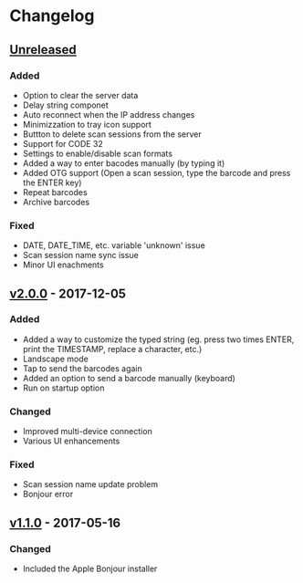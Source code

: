 # Changelog

## [Unreleased]

### Added

* Option to clear the server data
* Delay string componet
* Auto reconnect when the IP address changes
* Minimizzation to tray icon support
* Buttton to delete scan sessions from the server
* Support for CODE 32
* Settings to enable/disable scan formats
* Added a way to enter bacodes manually (by typing it)
* Added OTG support (Open a scan session, type the barcode and press the ENTER key)
* Repeat barcodes
* Archive barcodes

### Fixed

* DATE, DATE_TIME, etc. variable 'unknown' issue
* Scan session name sync issue
* Minor UI enachments

<!-- ### Security -->



<!-- ## [x.0.0] - 2019-mm-dd

### Added

### Changed

### Deprecated

### Removed

### Fixed

### Security -->

## [v2.0.0] - 2017-12-05

### Added

* Added a way to customize the typed string (eg. press two times ENTER, print the TIMESTAMP, replace a character, etc.)
* Landscape mode
* Tap to send the barcodes again
* Added an option to send a barcode manually (keyboard)
* Run on startup option

### Changed

* Improved multi-device connection
* Various UI enhancements

### Fixed

* Scan session name update problem
* Bonjour error

## [v1.1.0] - 2017-05-16

### Changed

* Included the Apple Bonjour installer

[Unreleased]: https://github.com/fttx/barcode-to-pc-server/compare/v2.0.0...HEAD
[v2.0.0]: https://github.com/fttx/barcode-to-pc-server/compare/v1.1.0...v2.0.0
[v2.0.0]: https://github.com/fttx/barcode-to-pc-server/compare/v1.1.0...v2.0.0
[v1.1.0]: https://github.com/fttx/barcode-to-pc-server/compare/v1.1.0-rc1...v1.1.0